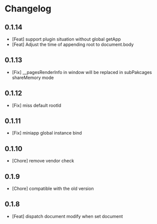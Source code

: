 # Changelog

## 0.1.14

- [Feat] support plugin situation without global getApp
- [Feat] Adjust the time of appending root to document.body

## 0.1.13

- [Fix] __pagesRenderInfo in window will be replaced in subPakcages shareMemory mode

## 0.1.12

- [Fix] miss default rootId

## 0.1.11

- [Fix] miniapp global instance bind

## 0.1.10

- [Chore] remove vendor check
## 0.1.9

- [Chore] compatible with the old version

## 0.1.8

- [Feat] dispatch document modify when set document
